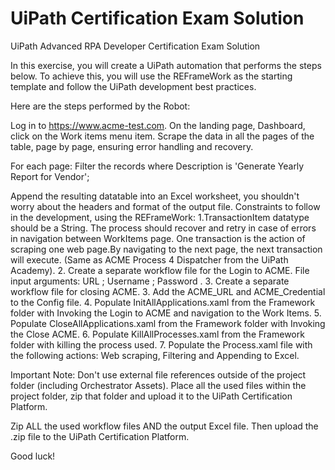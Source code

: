 # UiPath Certification Exam Solution
 UiPath Advanced RPA Developer Certification Exam Solution

In this exercise, you will create a UiPath automation that performs the steps below. To achieve this, you will use the REFrameWork as the starting template and follow the UiPath development best practices.

Here are the steps performed by the Robot:

Log in to https://www.acme-test.com.
On the landing page, Dashboard, click on the Work items menu item. Scrape the data in all the pages of the table, page by page, ensuring error handling and recovery.

For each page:
Filter the records where Description is 'Generate Yearly Report for Vendor';

Append the resulting datatable into an Excel worksheet, you shouldn't worry about the headers and format of the output file.
Constraints to follow in the development, using the REFrameWork: 1.TransactionItem datatype should be a String. The process should recover and retry in case of errors in navigation between WorkItems page. One transaction is the action of scraping one web page.By navigating to the next page, the next transaction will execute. (Same as ACME Process 4 Dispatcher from the UiPath Academy). 2. Create a separate workflow file for the Login to ACME. File input arguments: URL ; Username ; Password . 3. Create a separate workflow file for closing ACME. 3. Add the ACME_URL and ACME_Credential to the Config file. 4. Populate InitAllApplications.xaml from the Framework folder with Invoking the Login to ACME and navigation to the Work Items. 5. Populate CloseAllApplications.xaml from the Framework folder with Invoking the Close ACME. 6. Populate KillAllProcesses.xaml from the Framework folder with killing the process used. 7. Populate the Process.xaml file with the following actions: Web scraping, Filtering and Appending to Excel.

Important Note: Don't use external file references outside of the project folder (including Orchestrator Assets). Place all the used files within the project folder, zip that folder and upload it to the UiPath Certification Platform.

Zip ALL the used workflow files AND the output Excel file. Then upload the .zip file to the UiPath Certification Platform.

Good luck!
